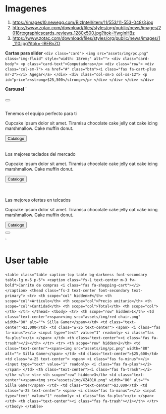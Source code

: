 # Imagenes
1. https://images10.newegg.com/BizIntell/item/11/553/11-553-048/3.jpg
2. https://www.zotac.com/download/files/styles/org/public/news/images/2018rtxgraphicscards_reviews_1280x500.jpg?itok=YwglnHBz
3. https://www.zotac.com/download/files/styles/org/public/news/images/1_110.jpg?itok=-IBEBvZO


**Cartas para slider**
`
    <div class="card">
        <img src="assets/img/pc.png" class="img-fluid" style="width: 18rem;" alt="">
        <div class="card-body">
            <p class="card-text">Computadoras</p>
            <div class="row">
                <div class="col-sm-7">
                    <a href="#" class="btn"><i class="fas fa-cart-plus mr-2"></i> Agegar</a>
                </div>
                <div class="col-sm-5 col-xs-12">
                    <p id="price"><strong>$25,500</strong></p>
                </div>
            </div>
        </div>
    </div>
`

**Carousel**
`
    <div class="col-lg-12 col-sm-12">
        <div class="slick-carousel d-flex justify-content-center">
            <button class="btn prev"><i class="fas fa-chevron-left"></i></button>
            <div class="slick-item position-relative">
                <img src="https://images10.newegg.com/BizIntell/item/11/553/11-553-048/3.jpg" class="img-fluid"
                    alt="">
                <div class="jumbo position-absolute w-100 h-100 ">
                    <p class="tittle">Tenemos el equipo perfecto para ti</p>
                    <p>Cupcake ipsum dolor sit amet. Tiramisu chocolate cake jelly oat cake icing marshmallow.
                        Cake muffin donut.</p>
                    <button class="btn primary-btn">Catalogo</button>
                </div>
            </div>
            <div class="slick-item position-relative">
                <img src="https://www.travisnet.es/wp-content/uploads/2018/01/teclado-1280x500.jpg"
                    class="img-fluid" alt="">
                <div class="jumbo position-absolute w-100 h-100 ">
                    <p class="tittle">Los mejores teclados del mercado</p>
                    <p>Cupcake ipsum dolor sit amet. Tiramisu chocolate cake jelly oat cake icing marshmallow.
                        Cake muffin donut.</p>
                    <button class="btn primary-btn">Catalogo</button>
                </div>
            </div>
            <div class="slick-item">
                <img src="https://es.aorus.com/upload/Admin/images/01-Event-Page-banner-1280x480-NVHDC.jpg"
                    class="img-fluid" alt="">
            </div>
            <div class="slick-item position-relative">
                <img src="https://miro.medium.com/max/2560/1*G72JxbG6sR4N4vg09VCIig.jpeg" class="img-fluid"
                    alt="">
                <div class="jumbo position-absolute w-100 h-100 ">
                    <p class="tittle">Las mejores ofertas en telcados</p>
                    <p>Cupcake ipsum dolor sit amet. Tiramisu chocolate cake jelly oat cake icing marshmallow.
                        Cake muffin donut.</p>
                    <button class="btn primary-btn">Catalogo</button>
                </div>
            </div>
            <button class="btn next"><i class="fas fa-chevron-right"></i></button>
        </div>
    </div>

`

# **User table**
`
    <table class="table caption-top table bg-darkness font-secondary table-lg m-5 p-5">
                    <caption class="fs-1 text-center m-3 fw-bold">Carrito de compras <i class="fas fa-shopping-cart"></i>
                    </caption>
                    <thead class="fs-2 text-center font-secondary text-primary">
                        <tr>
                            <th scope="col" hidden>#</th>
                            <th scope="col">Articulo</th>
                            <th scope="col">Precio unitario</th>
                            <th scope="col">Cantidad</th>
                            <th scope="col">Total</th>
                            <th scope="col"></th>
                        </tr>
                    </thead>
                    <tbody>
                        <tr>
                            <th scope="row" hidden>1</th>
                            <td class="text-center"><span><img src="assets/img/red chair.png" width="80" alt=""> Silla
                                    Gamer</span></td>
                            <td class="text-center">$3,000</td>
                            <td class="w-25 text-center">
                                <span>
                                    <i class="fas fa-minus"></i>
                                    <input type="text" value="1" readonly>
                                    <i class="fas fa-plus"></i>
                                </span>
                            </td>
                            <th class="text-center"><i class="fas fa-trash"></i></th>
                        </tr>
                        <tr>
                            <th scope="row" hidden>2</th>
                            <td class="text-center"><span><img src="assets/img/pc.png" width="80" alt=""> Silla Gamer</span>
                            </td>
                            <td class="text-center">$25,600</td>
                            <td class="w-25 text-center">
                                <span>
                                    <i class="fas fa-minus"></i>
                                    <input type="text" value="1" readonly>
                                    <i class="fas fa-plus"></i>
                                </span>
                            </td>
                            <th class="text-center"><i class="fas fa-trash"></i></th>
                        </tr>
                        <tr>
                            <th scope="row" hidden>3</th>
                            <td class="text-center"><span><img src="assets/img/XZ4010.png" width="80" alt=""> Silla Gamer</span>
                            </td>
                            <td class="text-center">$3,000</td>
                            <td class="w-25 text-center">
                                <span>
                                    <i class="fas fa-minus"></i>
                                    <input type="text" value="1" readonly>
                                    <i class="fas fa-plus"></i>
                                </span>
                            </td>
                            <th class="text-center"><i class="fas fa-trash"></i></th>
                        </tr>
                    </tbody>
                </table>
`
